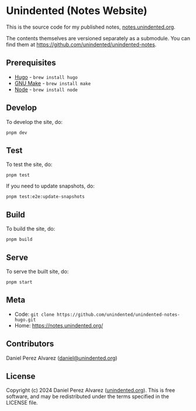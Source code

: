 # Unindented (Notes Website)

This is the source code for my published notes, [notes.unindented.org](https://notes.unindented.org/).

The contents themselves are versioned separately as a submodule. You can find them at <https://github.com/unindented/unindented-notes>.

## Prerequisites

- [Hugo](https://gohugo.io/) - `brew install hugo`
- [GNU Make](https://www.gnu.org/software/make/) - `brew install make`
- [Node](https://nodejs.org/) - `brew install node`

## Develop

To develop the site, do:

```
pnpm dev
```

## Test

To test the site, do:

```
pnpm test
```

If you need to update snapshots, do:

```
pnpm test:e2e:update-snapshots
```

## Build

To build the site, do:

```
pnpm build
```

## Serve

To serve the built site, do:

```
pnpm start
```

## Meta

- Code: `git clone https://github.com/unindented/unindented-notes-hugo.git`
- Home: <https://notes.unindented.org/>

## Contributors

Daniel Perez Alvarez ([daniel@unindented.org](mailto:daniel@unindented.org))

## License

Copyright (c) 2024 Daniel Perez Alvarez ([unindented.org](https://www.unindented.org/)). This is free software, and may be redistributed under the terms specified in the LICENSE file.
